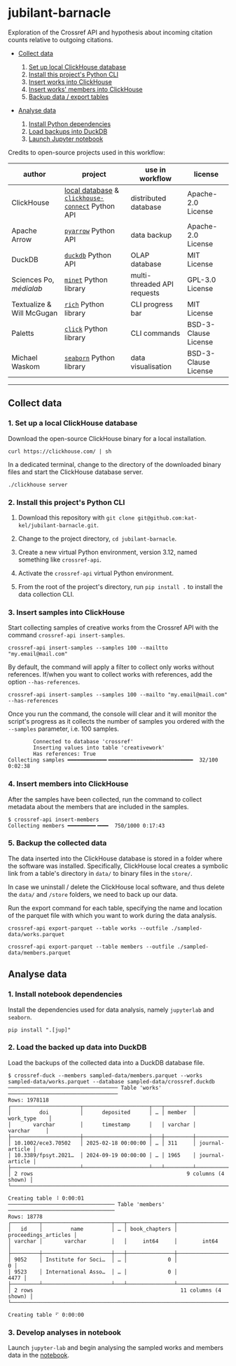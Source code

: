 # jubilant-barnacle

Exploration of the Crossref API and hypothesis about incoming citation counts relative to outgoing citations.

- [Collect data](#collect-data)

  1. [Set up local ClickHouse database](#1-set-up-a-local-clickhouse-database)
  2. [Install this project's Python CLI](#2-install-this-projects-python-cli)
  3. [Insert works into ClickHouse](#3-insert-samples-into-clickhouse)
  4. [Insert works' members into ClickHouse](#4-insert-members-into-clickhouse)
  5. [Backup data / export tables](#5-backup-the-collected-data)

- [Analyse data](#analyse-data)
  
  1. [Install Python dependencies](#1-install-notebook-dependencies)
  2. [Load backups into DuckDB](#2-load-the-backed-up-data-into-duckdb)
  3. [Launch Jupyter notebook](#3-develop-analyses-in-notebook)

Credits to open-source projects used in this workflow:

|author|project|use in workflow|license|
|--|--|--|--|
|ClickHouse|[local database](https://clickhouse.com/docs/operations/utilities/clickhouse-local) & [`clickhouse-connect`](https://clickhouse.com/docs/integrations/python) Python API|distributed database|Apache-2.0 License|
|Apache Arrow|[`pyarrow`](https://arrow.apache.org/docs/python/index.html) Python API|data backup|Apache-2.0 License|
|DuckDB|[`duckdb`](https://duckdb.org/docs/stable/clients/python/overview) Python API|OLAP database|MIT License|
|Sciences Po, _médialab_|[`minet`](https://github.com/medialab/minet) Python library|multi-threaded API requests|GPL-3.0 License|
|Textualize & Will McGugan|[`rich`](https://github.com/Textualize/rich) Python library|CLI progress bar|MIT License|
|Paletts|[`click`](https://github.com/pallets/click) Python library|CLI commands|BSD-3-Clause License|
|Michael Waskom|[`seaborn`](https://github.com/mwaskom/seaborn) Python library| data visualisation|BSD-3-Clause License|

---

## Collect data

### 1. Set up a local ClickHouse database

Download the open-source ClickHouse binary for a local installation.

```shell
curl https://clickhouse.com/ | sh
```

In a dedicated terminal, change to the directory of the downloaded binary files and start the ClickHouse database server.

```shell
./clickhouse server
```

### 2. Install this project's Python CLI

1. Download this repository with `git clone git@github.com:kat-kel/jubilant-barnacle.git`.

2. Change to the project directory, `cd jubilant-barnacle`.

3. Create a new virtual Python environment, version 3.12, named something like `crossref-api`.

4. Activate the `crossref-api` virtual Python environment.

5. From the root of the project's directory, run `pip install .` to install the data collection CLI.

### 3. Insert samples into ClickHouse

Start collecting samples of creative works from the Crossref API with the command `crossref-api insert-samples`.

```shell
crossref-api insert-samples --samples 100 --mailtto "my.email@mail.com"
```

By default, the command will apply a filter to collect only works without references. If/when you want to collect works with references, add the option `--has-references`.

```shell
crossref-api insert-samples --samples 100 --mailto "my.email@mail.com" --has-references
```

Once you run the command, the console will clear and it will monitor the script's progress as it collects the number of samples you ordered with the `--samples` parameter, i.e. 100 samples.

```console
        Connected to database 'crossref'
        Inserting values into table 'creativework'
        Has references: True
Collecting samples ━━━━━━━━━━━━╸━━━━━━━━━━━━━━━━━━━━━━━━━━━  32/100 0:02:38
```

### 4. Insert members into ClickHouse

After the samples have been collected, run the command to collect metadata about the members that are included in the samples.

```console
$ crossref-api insert-members
Collecting members ━━━━━━━━━╺━━━  750/1000 0:17:43
```

### 5. Backup the collected data

The data inserted into the ClickHouse database is stored in a folder where the software was installed. Specifically, ClickHouse local creates a symbolic link from a table's directory in `data/` to binary files in the `store/`.

In case we uninstall / delete the ClickHouse local software, and thus delete the `data/` and `/store` folders, we need to back up our data.

Run the export command for each table, specifying the name and location of the parquet file with which you want to work during the data analysis.

```shell
crossref-api export-parquet --table works --outfile ./sampled-data/works.parquet
```

```shell
crossref-api export-parquet --table members --outfile ./sampled-data/members.parquet
```

## Analyse data

### 1. Install notebook dependencies

Install the dependencies used for data analysis, namely `jupyterlab` and `seaborn`.

```shell
pip install ".[jup]"
```

### 2. Load the backed up data into DuckDB

Load the backups of the collected data into a DuckDB database file.

```console
$ crossref-duck --members sampled-data/members.parquet --works sampled-data/works.parquet --database sampled-data/crossref.duckdb
─────────────────────────────────── Table 'works' ───────────────────────────────────
Rows: 1978118
┌──────────────────────┬─────────────────────┬───┬─────────┬─────────────────┐
│         doi          │      deposited      │ … │ member  │    work_type    │
│       varchar        │      timestamp      │   │ varchar │     varchar     │
├──────────────────────┼─────────────────────┼───┼─────────┼─────────────────┤
│ 10.1002/ece3.70502   │ 2025-02-18 00:00:00 │ … │ 311     │ journal-article │
│ 10.3389/fpsyt.2021…  │ 2024-09-19 00:00:00 │ … │ 1965    │ journal-article │
├──────────────────────┴─────────────────────┴───┴─────────┴─────────────────┤
│ 2 rows                                                 9 columns (4 shown) │
└────────────────────────────────────────────────────────────────────────────┘

Creating table ⠸ 0:00:01
────────────────────────────────── Table 'members' ──────────────────────────────────
Rows: 18778
┌─────────┬──────────────────────┬───┬───────────────┬──────────────────────┐
│   id    │         name         │ … │ book_chapters │ proceedings_articles │
│ varchar │       varchar        │   │     int64     │        int64         │
├─────────┼──────────────────────┼───┼───────────────┼──────────────────────┤
│ 9052    │ Institute for Soci…  │ … │             0 │                    0 │
│ 9523    │ International Asso…  │ … │             0 │                 4477 │
├─────────┴──────────────────────┴───┴───────────────┴──────────────────────┤
│ 2 rows                                               11 columns (4 shown) │
└───────────────────────────────────────────────────────────────────────────┘

Creating table ⠋ 0:00:00
```

### 3. Develop analyses in notebook

Launch `jupyter-lab` and begin analysing the sampled works and members data in the [notebook](./notebook.ipynb).
